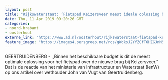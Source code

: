```yaml
---
layout: post
title: "Rijkswaterstaat: ‘Fietspad Keizersveer meest ideale oplossing binnen budget’"
date: Thu, 11 Apr 2019 09:20:26 GMT
categories: 
- noord-brabant 
- oosterhout 
externe_link: "https://www.ad.nl/oosterhout/rijkswaterstaat-fietspad-keizersveer-meest-ideale-oplossing-binnen-budget~a2a94b0a/"
feature_image: "https://images4.persgroep.net/rcs/gWdksJ2YfZCfT6HZGJnM5e3eZik/diocontent/145123669/_fitwidth/400/?appId=21791a8992982cd8da851550a453bd7f&quality=0.7"
---
```


GEERTRUIDENBERG - ,,Binnen het beschikbare budget is dit de meest optimale oplossing voor het fietspad over de nieuwe brug bij Keizersveer.” Dat is de reactie van het ministerie van Infrastructuur en Waterstaat (IenW) op ons artikel over wethouder John van Vugt van Geertruidenberg.
